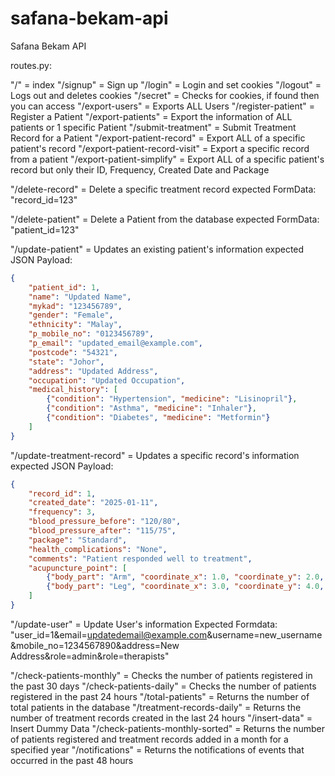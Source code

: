 # safana-bekam-api

Safana Bekam API

routes.py:

"/" = index
"/signup" = Sign up
"/login" = Login and set cookies
"/logout" = Logs out and deletes cookies
"/secret" = Checks for cookies, if found then you can access
"/export-users" = Exports ALL Users
"/register-patient" = Register a Patient
"/export-patients" = Export the information of ALL patients or 1 specific Patient
"/submit-treatment" = Submit Treatment Record for a Patient
"/export-patient-record" = Export ALL of a specific patient's record
"/export-patient-record-visit" = Export a specific record from a patient
"/export-patient-simplify" = Export ALL of a specific patient's record but only their ID, Frequency, Created Date and Package

"/delete-record" = Delete a specific treatment record
expected FormData:
"record_id=123"

"/delete-patient" = Delete a Patient from the database
expected FormData:
"patient_id=123"

"/update-patient" = Updates an existing patient's information
expected JSON Payload:
```json
{
    "patient_id": 1,
    "name": "Updated Name",
    "mykad": "123456789",
    "gender": "Female",
    "ethnicity": "Malay",
    "p_mobile_no": "0123456789",
    "p_email": "updated_email@example.com",
    "postcode": "54321",
    "state": "Johor",
    "address": "Updated Address",
    "occupation": "Updated Occupation",
    "medical_history": [
        {"condition": "Hypertension", "medicine": "Lisinopril"},
        {"condition": "Asthma", "medicine": "Inhaler"},
        {"condition": "Diabetes", "medicine": "Metformin"}
    ]
}
```

"/update-treatment-record" = Updates a specific record's information
expected JSON Payload:
```json
{
    "record_id": 1,
    "created_date": "2025-01-11",
    "frequency": 3,
    "blood_pressure_before": "120/80",
    "blood_pressure_after": "115/75",
    "package": "Standard",
    "health_complications": "None",
    "comments": "Patient responded well to treatment",
    "acupuncture_point": [
        {"body_part": "Arm", "coordinate_x": 1.0, "coordinate_y": 2.0, "skin_reaction": 1, "blood_quantity": 2},
        {"body_part": "Leg", "coordinate_x": 3.0, "coordinate_y": 4.0, "skin_reaction": 2, "blood_quantity": 3}
    ]
}
```

"/update-user" = Update User's information
Expected Formdata:
"user_id=1&email=updatedemail@example.com&username=new_username&mobile_no=1234567890&address=New Address&role=admin&role=therapists"

"/check-patients-monthly" = Checks the number of patients registered in the past 30 days
"/check-patients-daily" = Checks the number of patients registered in the past 24 hours
"/total-patients" = Returns the number of total patients in the database
"/treatment-records-daily" = Returns the number of treatment records created in the last 24 hours
"/insert-data" = Insert Dummy Data
"/check-patients-monthly-sorted" = Returns the number of patients registered and treatment records added in a month for a specified year
"/notifications" = Returns the notifications of events that occurred in the past 48 hours
